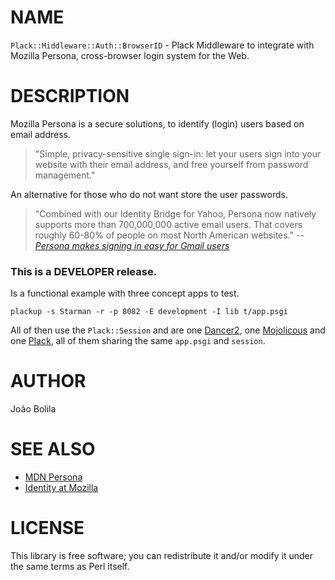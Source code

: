 # NAME

`Plack::Middleware::Auth::BrowserID` - Plack Middleware to integrate with Mozilla Persona, cross-browser login system for the Web.

# DESCRIPTION

Mozilla Persona is a secure solutions, to identify (login) users based on email address.

> "Simple, privacy-sensitive single sign-in: let your users sign into your website with their email address, and free yourself from password management."

An alternative for those who do not want store the user passwords.

> "Combined with our Identity Bridge for Yahoo, Persona now natively supports more than 700,000,000 active email users. That covers roughly 60-80% of people on most North American websites."
_-- [Persona makes signing in easy for Gmail users](http://identity.mozilla.com/post/57712756801/persona-makes-signing-in-easy-for-gmail-users)_

### This is a **DEVELOPER** release.

Is a functional example with three concept apps to test.

```shell
plackup -s Starman -r -p 8082 -E development -I lib t/app.psgi
```

All of then use the `Plack::Session` and are one [Dancer2](https://github.com/PerlDancer/Dancer2), one [Mojolicous](https://github.com/kraih/mojo) and one [Plack](https://github.com/plack/Plack), all of them sharing the same `app.psgi` and `session`.

# AUTHOR

João Bolila

# SEE ALSO

* [MDN Persona](https://developer.mozilla.org/en-US/Persona)
* [Identity at Mozilla](http://identity.mozilla.com/)

# LICENSE

This library is free software; you can redistribute it and/or modify it under the same terms as Perl itself.
